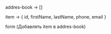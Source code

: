 addres-book -> []

item -> { id, firstName, lastName, phone, email }

form (Добавлять item в addres-book)
